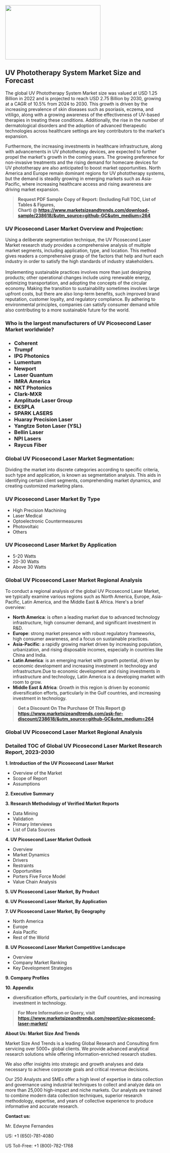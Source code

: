 <p><img class="alignnone size-medium wp-image-20088" src="https://ffe5etoiles.com/wp-content/uploads/2024/12/MST1-300x171.png" alt="" width="300" height="171" /></p><h2>UV Phototherapy System Market Size and Forecast</h2><p>The global UV Phototherapy System Market size was valued at USD 1.25 Billion in 2022 and is projected to reach USD 2.75 Billion by 2030, growing at a CAGR of 10.5% from 2024 to 2030. This growth is driven by the increasing prevalence of skin diseases such as psoriasis, eczema, and vitiligo, along with a growing awareness of the effectiveness of UV-based therapies in treating these conditions. Additionally, the rise in the number of dermatological disorders and the adoption of advanced therapeutic technologies across healthcare settings are key contributors to the market's expansion.</p><p>Furthermore, the increasing investments in healthcare infrastructure, along with advancements in UV phototherapy devices, are expected to further propel the market's growth in the coming years. The growing preference for non-invasive treatments and the rising demand for homecare devices for UV phototherapy are also anticipated to boost market opportunities. North America and Europe remain dominant regions for UV phototherapy systems, but the demand is steadily growing in emerging markets such as Asia-Pacific, where increasing healthcare access and rising awareness are driving market expansion.</p></p><blockquote id="" class=""><strong>Request PDF Sample Copy of Report: (Including Full TOC, List of Tables &amp; Figures, Chart)&nbsp;@&nbsp;<strong><a href="https://www.marketsizeandtrends.com/download-sample/238618/&utm_source=github-GC&utm_medium=264" target="_blank">https://www.marketsizeandtrends.com/download-sample/238618/&utm_source=github-GC&utm_medium=264</a></strong></strong></blockquote><h3 id="" class="">UV Picosecond Laser Market&nbsp;Overview and Projection:</h3><p id="" class="">Using a deliberate segmentation technique, the UV Picosecond Laser Market research study provides a comprehensive analysis of multiple market segments, including application, type, and location. This method gives readers a comprehensive grasp of the factors that help and hurt each industry in order to satisfy the high standards of industry stakeholders. <br /> <br />Implementing sustainable practices involves more than just designing products; other operational changes include using renewable energy, optimizing transportation, and adopting the concepts of the circular economy. Making the transition to sustainability sometimes involves large upfront costs, but there are also long-term benefits, such improved brand reputation, customer loyalty, and regulatory compliance. By adhering to environmental principles, companies can satisfy consumer demand while also contributing to a more sustainable future for the world.</p><h3 id="" class="">Who is the largest manufacturers of&nbsp;UV Picosecond Laser Market worldwide?</h3><h3 class=""><p><ul><li>Coherent </li><li> Trumpf </li><li> IPG Photonics </li><li> Lumentum </li><li> Newport </li><li> Laser Quantum </li><li> IMRA America </li><li> NKT Photonics </li><li> Clark-MXR </li><li> Amplitude Laser Group </li><li> EKSPLA </li><li> SPARK LASERS </li><li> Huaray Precision Laser </li><li> Yangtze Soton Laser (YSL) </li><li> Bellin Laser </li><li> NPI Lasers </li><li> Raycus Fiber</li></ul></p></h3><h3 id="" class="">Global&nbsp;UV Picosecond Laser Market Segmentation:</h3><p id="" class="">Dividing the market into discrete categories according to specific criteria, such type and application, is known as segmentation analysis. This aids in identifying certain client segments, comprehending market dynamics, and creating customized marketing plans.</p><h3 id="" class="">UV Picosecond Laser Market&nbsp;By Type</h3><p><p><ul><li>High Precision Machining</li><li> Laser Medical</li><li> Optoelectronic Countermeasures</li><li> Photovoltaic</li><li> Others</p></li></ul></p></p><h3 id="" class="">UV Picosecond Laser Market&nbsp;By Application</h3><p class=""><p><ul><li>5-20 Watts</li><li> 20-30 Watts</li><li> Above 30 Watts</li></ul></p></p><h3 id="" class="">Global UV Picosecond Laser Market Regional Analysis</h3><p id="" class="">To conduct a regional analysis of the global UV Picosecond Laser Market, we typically examine various regions such as North America, Europe, Asia-Pacific, Latin America, and the Middle East &amp; Africa. Here's a brief overview:</p><ul><li><strong>North America</strong>: is often a leading market due to advanced technology infrastructure, high consumer demand, and significant investment in R&amp;D.</li><li><strong>Europe</strong>: strong market presence with robust regulatory frameworks, high consumer awareness, and a focus on sustainable practices.</li><li><strong>Asia-Pacific</strong>: a rapidly growing market driven by increasing population, urbanization, and rising disposable incomes, especially in countries like China and India.</li><li><strong>Latin America</strong>: is an emerging market with growth potential, driven by economic development and increasing investment in technology and infrastructure.Due to economic development and rising investments in infrastructure and technology, Latin America is a developing market with room to grow.</li><li><strong>Middle East &amp; Africa</strong>: Growth in this region is driven by economic diversification efforts, particularly in the Gulf countries, and increasing investment in technology.</li></ul><blockquote id="" class=""><strong>Get a Discount On The Purchase Of This Report @ <strong><a href="https://www.marketsizeandtrends.com/ask-for-discount/238618/&utm_source=github-GC&utm_medium=264" target="_blank">https://www.marketsizeandtrends.com/ask-for-discount/238618/&utm_source=github-GC&utm_medium=264</a></strong></strong></blockquote><h3 id="" class="">Global UV Picosecond Laser Market Regional Analysis</h3><h3 id="" class="">Detailed TOC of Global UV Picosecond Laser Market Research Report, 2023-2030</h3><p id="" class=""><strong>1. Introduction of the UV Picosecond Laser Market</strong></p><ul><li>Overview of the Market</li><li>Scope of Report</li><li>Assumptions</li></ul><p id="" class=""><strong>2. Executive Summary</strong></p><p id="" class=""><strong>3. Research Methodology of Verified Market Reports</strong></p><ul><li>Data Mining</li><li>Validation</li><li>Primary Interviews</li><li>List of Data Sources</li></ul><p id="" class=""><strong>4. UV Picosecond Laser Market Outlook</strong></p><ul><li>Overview</li><li>Market Dynamics</li><li>Drivers</li><li>Restraints</li><li>Opportunities</li><li>Porters Five Force Model</li><li>Value Chain Analysis</li></ul><p id="" class=""><strong>5. UV Picosecond Laser Market, By Product</strong></p><p id="" class=""><strong>6. UV Picosecond Laser Market, By Application</strong></p><p id="" class=""><strong>7. UV Picosecond Laser Market, By Geography</strong></p><ul><li>North America</li><li>Europe</li><li>Asia Pacific</li><li>Rest of the World</li></ul><p id="" class=""><strong>8. UV Picosecond Laser Market Competitive Landscape</strong></p><ul><li>Overview</li><li>Company Market Ranking</li><li>Key Development Strategies</li></ul><p id="" class=""><strong>9. Company Profiles</strong></p><p id="" class=""><strong>10. Appendix</strong></p><ul><li>diversification efforts, particularly in the Gulf countries, and increasing investment in technology.</li></ul><blockquote id="" class=""><strong>For More Information or Query, visit <strong><strong><a href="https://www.marketsizeandtrends.com/report/uv-picosecond-laser-market/" target="_blank">https://www.marketsizeandtrends.com/report/uv-picosecond-laser-market/</a></strong></strong></strong></blockquote><p id="" class=""><strong>About Us: Market Size And Trends</strong></p><p id="" class="">Market Size And Trends is a leading Global Research and Consulting firm servicing over 5000+ global clients. We provide advanced analytical research solutions while offering information-enriched research studies.</p><p id="" class="">We also offer insights into strategic and growth analyses and data necessary to achieve corporate goals and critical revenue decisions.</p><p id="" class="">Our 250 Analysts and SMEs offer a high level of expertise in data collection and governance using industrial techniques to collect and analyze data on more than 25,000 high-impact and niche markets. Our analysts are trained to combine modern data collection techniques, superior research methodology, expertise, and years of collective experience to produce informative and accurate research.</p><p id="" class=""><strong>Contact us:</strong></p><p id="" class="">Mr. Edwyne Fernandes</p><p id="" class="">US: +1 (650)-781-4080</p><p id="" class="">US Toll-Free: +1 (800)-782-1768</p>
